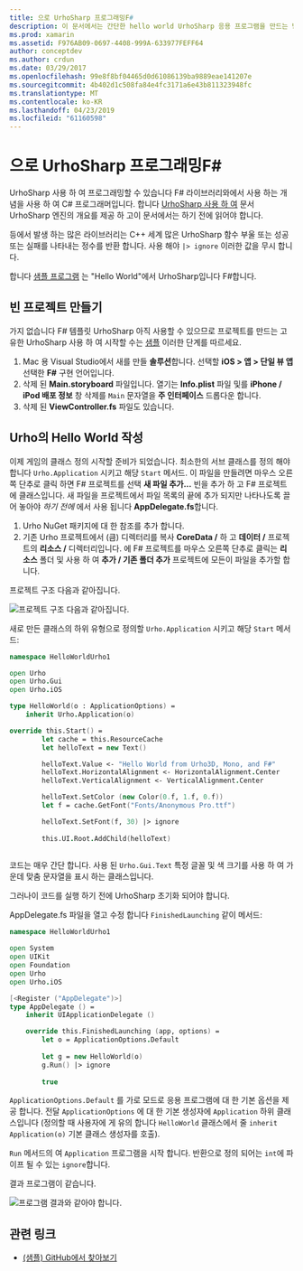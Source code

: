 ```yaml
---
title: 으로 UrhoSharp 프로그래밍F#
description: 이 문서에서는 간단한 hello world UrhoSharp 응용 프로그램을 만드는 방법을 설명 F# mac 용 Visual Studio에서
ms.prod: xamarin
ms.assetid: F976AB09-0697-4408-999A-633977FEFF64
author: conceptdev
ms.author: crdun
ms.date: 03/29/2017
ms.openlocfilehash: 99e8f8bf04465d0d61086139ba9889eae141207e
ms.sourcegitcommit: 4b402d1c508fa84e4fc3171a6e43b811323948fc
ms.translationtype: MT
ms.contentlocale: ko-KR
ms.lasthandoff: 04/23/2019
ms.locfileid: "61160598"
---
```

# <a name="programming-urhosharp-with-f"></a>으로 UrhoSharp 프로그래밍F#

UrhoSharp 사용 하 여 프로그래밍할 수 있습니다 F# 라이브러리와에서 사용 하는 개념을 사용 하 여 C# 프로그래머입니다. 합니다 [UrhoSharp 사용 하 여](~/graphics-games/urhosharp/using.md) 문서 UrhoSharp 엔진의 개요를 제공 하 고이 문서에서는 하기 전에 읽어야 합니다.

등에서 발생 하는 많은 라이브러리는 C++ 세계 많은 UrhoSharp 함수 부울 또는 성공 또는 실패를 나타내는 정수를 반환 합니다. 사용 해야 `|> ignore` 이러한 값을 무시 합니다.

합니다 [샘플 프로그램](https://github.com/xamarin/recipes/tree/master/Recipes/cross-platform/urho/urho-fsharp/HelloWorldUrhoFsharp) 는 "Hello World"에서 UrhoSharp입니다 F#합니다.

## <a name="creating-an-empty-project"></a>빈 프로젝트 만들기

가지 없습니다 F# 템플릿 UrhoSharp 아직 사용할 수 있으므로 프로젝트를 만드는 고유한 UrhoSharp 사용 하 여 시작할 수는 [샘플](https://github.com/xamarin/recipes/tree/master/Recipes/cross-platform/urho/urho-fsharp/HelloWorldUrhoFsharp) 이러한 단계를 따르세요.

1. Mac 용 Visual Studio에서 새를 만들 **솔루션**합니다. 선택할 **iOS > 앱 > 단일 뷰 앱** 선택한 **F#** 구현 언어입니다. 
1. 삭제 된 **Main.storyboard** 파일입니다. 열기는 **Info.plist** 파일 및를 **iPhone / iPod 배포 정보** 창 삭제를 `Main` 문자열을 **주 인터페이스** 드롭다운 합니다.
1. 삭제 된 **ViewController.fs** 파일도 있습니다.

## <a name="building-hello-world-in-urho"></a>Urho의 Hello World 작성

이제 게임의 클래스 정의 시작할 준비가 되었습니다. 최소한의 서브 클래스를 정의 해야 합니다 `Urho.Application` 시키고 해당 `Start` 메서드. 이 파일을 만들려면 마우스 오른쪽 단추로 클릭 하면 F# 프로젝트를 선택 **새 파일 추가...**  빈을 추가 하 고 F# 프로젝트에 클래스입니다. 새 파일을 프로젝트에서 파일 목록의 끝에 추가 되지만 나타나도록 끌어 놓아야 *하기 전에* 에서 사용 됩니다 **AppDelegate.fs**합니다.

1. Urho NuGet 패키지에 대 한 참조를 추가 합니다.
1. 기존 Urho 프로젝트에서 (큼) 디렉터리를 복사 **CoreData /** 하 고 **데이터 /** 프로젝트의 **리소스 /** 디렉터리입니다. 에 F# 프로젝트를 마우스 오른쪽 단추로 클릭는 **리소스** 폴더 및 사용 하 여 **추가 / 기존 폴더 추가** 프로젝트에 모든이 파일을 추가할 합니다.

프로젝트 구조 다음과 같아집니다.

![](fsharp-images/solutionpane.png "프로젝트 구조 다음과 같아집니다.")

새로 만든 클래스의 하위 유형으로 정의할 `Urho.Application` 시키고 해당 `Start` 메서드:

```fsharp
namespace HelloWorldUrho1

open Urho
open Urho.Gui
open Urho.iOS

type HelloWorld(o : ApplicationOptions) =
    inherit Urho.Application(o) 

override this.Start() = 
        let cache = this.ResourceCache
        let helloText = new Text()

        helloText.Value <- "Hello World from Urho3D, Mono, and F#"
        helloText.HorizontalAlignment <- HorizontalAlignment.Center
        helloText.VerticalAlignment <- VerticalAlignment.Center

        helloText.SetColor (new Color(0.f, 1.f, 0.f))
        let f = cache.GetFont("Fonts/Anonymous Pro.ttf")

        helloText.SetFont(f, 30) |> ignore
                  
        this.UI.Root.AddChild(helloText)
            
```

코드는 매우 간단 합니다. 사용 된 `Urho.Gui.Text` 특정 글꼴 및 색 크기를 사용 하 여 가운데 맞춤 문자열을 표시 하는 클래스입니다. 

그러나이 코드를 실행 하기 전에 UrhoSharp 초기화 되어야 합니다. 

AppDelegate.fs 파일을 열고 수정 합니다 `FinishedLaunching` 같이 메서드:

```fsharp
namespace HelloWorldUrho1

open System
open UIKit
open Foundation
open Urho
open Urho.iOS

[<Register ("AppDelegate")>]
type AppDelegate () =
    inherit UIApplicationDelegate ()

    override this.FinishedLaunching (app, options) =
        let o = ApplicationOptions.Default
     
        let g = new HelloWorld(o)
        g.Run() |> ignore
       
        true
```

`ApplicationOptions.Default` 를 가로 모드로 응용 프로그램에 대 한 기본 옵션을 제공 합니다. 전달 `ApplicationOptions` 에 대 한 기본 생성자에 `Application` 하위 클래스입니다 (정의할 때 사용자에 게 유의 합니다 `HelloWorld` 클래스에서 줄 `inherit Application(o)` 기본 클래스 생성자를 호출). 

`Run` 메서드의 여 `Application` 프로그램을 시작 합니다. 반환으로 정의 되어는 `int`에 파이프 될 수 있는 `ignore`합니다. 

결과 프로그램이 같습니다.

![](fsharp-images/helloworldfsharp.png "프로그램 결과와 같아야 합니다.")








## <a name="related-links"></a>관련 링크

- [(샘플) GitHub에서 찾아보기](https://github.com/xamarin/recipes/tree/master/Recipes/cross-platform/urho/urho-fsharp/HelloWorldUrhoFsharp)
